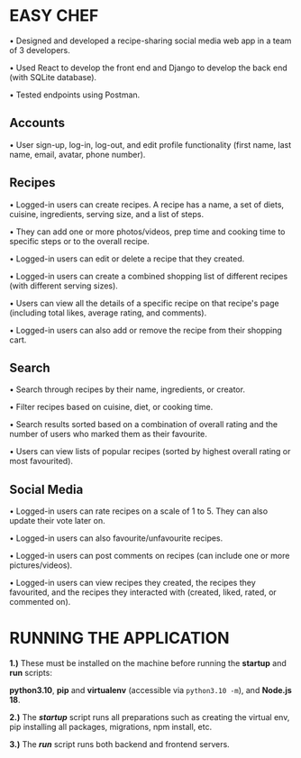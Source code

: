 # EASY CHEF
• Designed and developed a recipe-sharing social media web app in a team of 3 developers. 

• Used React to develop the front end and Django to develop the back end (with SQLite database). 

• Tested endpoints using Postman. 


## Accounts
• User sign-up, log-in, log-out, and edit profile functionality (first name, last name, email, avatar, phone number).

## Recipes
• Logged-in users can create recipes. A recipe has a name, a set of diets, cuisine, ingredients, serving size, and a list of steps. 

• They can add one or more photos/videos, prep time and cooking time to specific steps or to the overall recipe. 

• Logged-in users can edit or delete a recipe that they created.

• Logged-in users can create a combined shopping list of different recipes (with different serving sizes).

• Users can view all the details of a specific recipe on that recipe's page (including total likes, average rating, and comments). 

• Logged-in users can also add or remove the recipe from their shopping cart.


## Search
• Search through recipes by their name, ingredients, or creator.

• Filter recipes based on cuisine, diet, or cooking time.

• Search results sorted based on a combination of overall rating and the number of users who marked them as their favourite.

• Users can view lists of popular recipes (sorted by highest overall rating or most favourited).


## Social Media
• Logged-in users can rate recipes on a scale of 1 to 5. They can also update their vote later on.

• Logged-in users can also favourite/unfavourite recipes.

• Logged-in users can post comments on recipes (can include one or more pictures/videos).

• Logged-in users can view recipes they created, the recipes they favourited, and the recipes they interacted with (created, liked, rated, or commented on).


# RUNNING THE APPLICATION

**1.)** These must be installed on the machine before running the **startup** and **run** scripts: 

**python3.10**, **pip** and **virtualenv** (accessible via `python3.10 -m`), and **Node.js 18**.

**2.)** The **_startup_** script runs all preparations such as creating the virtual env, pip installing all packages, migrations, npm install, etc. 

**3.)** The **_run_** script runs both backend and frontend servers. 


